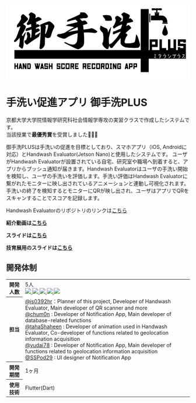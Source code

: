 ![ヘッダー画像](/assets/images/Logo.png)
# 手洗い促進アプリ 御手洗PLUS
京都大学大学院情報学研究科社会情報学専攻の実習クラスで作成したシステムです。  
当該授業で**最優秀賞**を受賞しました🎉🎉🎉

御手洗PLUSは手洗いの促進を目標としており、スマホアプリ（iOS, Androidに対応）とHandwash Evaluator(Jetson Nano)と使用したシステムです。
ユーザがHandwash Evaluatorが設置されている自宅、研究室や職場へ到着すると、アプリからプッシュ通知が届きます。Handwash Evaluatorはユーザの手洗い開始を検知し、ユーザの手洗いを評価します。手洗い評価はHandwash Evaluatorに繋がれたモニターに映し出されているアニメーションと連動し可視化されます。
手洗いの終了を検知するとモニターにQRが映し出され、ユーザはアプリでQRをスキャンすることでスコアを記録します。

Handwash Evaluatorのリポジトリのリンクは[こちら](https://github.com/is0392hr/handwash_evaluator)

**紹介動画は[こちら](https://www.youtube.com/watch?v=PBns3sUhe7Y)**

**スライドは[こちら](https://docs.google.com/presentation/d/1fVfTtds5QCr5dvoYWCT9diF7SFI0JmmAsynQwNJ5s38/edit?usp=sharing)**

**技育展用のスライドは[こちら](https://docs.google.com/presentation/d/1Y1mNiNGpw-JUF-rjivxDG-eDxOnEd9h1sDW5kVuPOHs/edit?usp=sharing)**

## 開発体制
<table>
  <tr>
    <th>開発人数</th>
    <td>
      5人<br>
      <b><a href="https://github.com/is0392hr"><img src="https://github.com/is0392hr.png" width="50px;" /></b>
      <b><a href="https://github.com/chum0n"><img src="https://github.com/chum0n.png" width="50px;" /></b>
      <b><a href="https://github.com/tahaShaheen"><img src="https://github.com/tahaShaheen.png" width="50px;" /></b>
      <b><a href="https://github.com/yudai78"><img src="https://github.com/yudai78.png" width="50px;" /></b>
      <b><a href="https://github.com/SSPod29"><img src="https://github.com/SSPod29.png" width="50px;" /></b>
    </td>
  </tr>
  <tr>
    <th>担当</th>
    <td>
      <a href="https://github.com/is0392hr">@is0392hr</a>：Planner of this project, Developer of Handwash Evaluator, Main developer of QR scanner and more<br>
      <a href="https://github.com/chum0n">@chum0n</a> : Developer of Notification App, Main developer of database-related functions<br>
      <a href="https://github.com/tahaShaheen">@tahaShaheen</a> : Developer of animation used in Handwash Evaluator, Co-developer of functions related to geolocation information acquisition<br>
      <a href="https://github.com/yudai78">@yudai78</a> : Developer of Notification App, Main developer of functions related to geolocation information acquisition<br>
      <a href="https://github.com/SSPod29">@SSPod29</a> : UI designer of Notification App<br>
    </td>
  </tr>
  <tr>
    <th>開発期間</th>
    <td>1ヶ月</td>
  </tr>
  <tr>
    <th>使用技術</th>
    <td>Flutter(Dart)</td>
  </tr>
</table>
